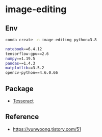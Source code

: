 # image-editing

## Env

```bash
conda create -n image-editing python=3.8
```

```bash
notebook==6.4.12
tensorflow-gpu==2.6
numpy==1.19.5
pandas==1.4.3
matplotlib==3.5.2
opencv-python==4.6.0.66
```

## Package

- [Tesseract](https://github.com/UB-Mannheim/tesseract/wiki)

## Reference

- https://yunwoong.tistory.com/51
